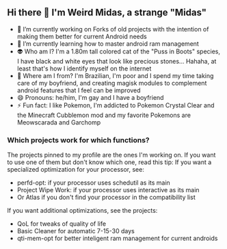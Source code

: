 ## Hi there 👋 I'm Weird Midas, a strange "Midas"

- 🔭 I’m currently working on Forks of old projects with the intention of making them better for current Android needs
- 🌱 I’m currently learning how to master android ram management
- 👽 Who am I? I'm a 1.80m tall colored cat of the "Puss in Boots" species, I have black and white eyes that look like precious stones... Hahaha, at least that's how I identify myself on the internet
- 👣 Where am I from? I'm Brazilian, I'm poor and I spend my time taking care of my boyfriend, and creating magisk modules to complement android features that I feel can be improved
- 😄 Pronouns: he/him, I'm gay and I have a boyfriend
- ⚡ Fun fact: I like Pokemon, I'm addicted to Pokemon Crystal Clear and the Minecraft Cubblemon mod and my favorite Pokemons are Meowscarada and Garchomp

### Which projects work for which functions?

The projects pinned to my profile are the ones I'm working on. If you want to use one of them but don't know which one, read this tip: If you want a specialized optimization for your processor, see:

- perfd-opt: if your processor uses schedutil as its main
- Project Wipe Work: if your processor uses interactive as its main
- Or Atlas if you don't find your processor in the compatibility list

If you want additional optimizations, see the projects:

- QoL for tweaks of quality of life
- Basic Cleaner for automatic 7-15-30 days
- qti-mem-opt for better inteligent ram management for current androids
